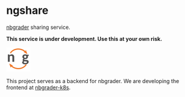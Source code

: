 # ngshare
[nbgrader](https://github.com/jupyter/nbgrader) sharing service.

**This service is under development. Use this at your own risk.**

<img src="vulnerable/favicon.png" width=64px/>

This project serves as a backend for nbgrader. We are developing the frontend
 at [nbgrader-k8s](https://github.com/rkevin-arch/nbgrader-k8s).
